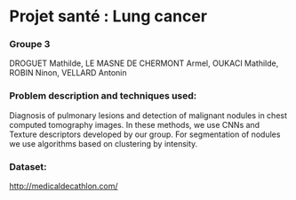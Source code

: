 # Projet santé : Lung cancer
### Groupe 3
DROGUET Mathilde, LE MASNE DE CHERMONT Armel, OUKACI Mathilde, ROBIN Ninon, VELLARD Antonin
### Problem description and techniques used:
Diagnosis of pulmonary lesions and detection of malignant nodules in chest computed tomography images. In these methods, we use CNNs and Texture descriptors developed by our group. For segmentation of nodules we use algorithms based on clustering by intensity.  
### Dataset: 
http://medicaldecathlon.com/
